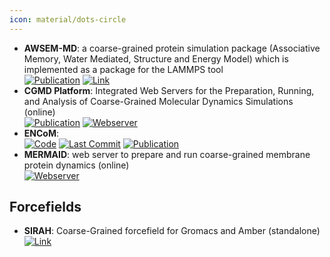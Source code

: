 ```yaml
---
icon: material/dots-circle
---
```


- **AWSEM-MD**: a coarse-grained protein simulation package (Associative Memory, Water Mediated, Structure and Energy Model) which is implemented as a package for the LAMMPS tool  
	[![Publication](https://img.shields.io/badge/Publication-Citations:282-blue?style=for-the-badge&logo=bookstack)](https://doi.org/10.1021/jp212541y) [![Link](https://img.shields.io/badge/Link-online-brightgreen?style=for-the-badge&logo=cachet&logoColor=65FF8F)](http://awsem-md.org/index.html) 
- **CGMD Platform**: Integrated Web Servers for the Preparation, Running, and Analysis of Coarse-Grained Molecular Dynamics Simulations (online)  
	[![Publication](https://img.shields.io/badge/Publication-Citations:16-blue?style=for-the-badge&logo=bookstack)](https://doi.org/10.3390%2Fmolecules25245934) [![Webserver](https://img.shields.io/badge/Webserver-offline-red?style=for-the-badge&logo=xamarin&logoColor=red)](https://molsim.sci.univr.it/mermaid/begin.php) 
- **ENCoM**:   
		[![Code](https://img.shields.io/github/stars/NRGlab/ENCoM?style=for-the-badge&logo=github)](https://github.com/NRGlab/ENCoM) [![Last Commit](https://img.shields.io/github/last-commit/NRGlab/ENCoM?style=for-the-badge&logo=github)](https://github.com/NRGlab/ENCoM) [![Publication](https://img.shields.io/badge/Publication-Citations:0-blue?style=for-the-badge&logo=bookstack)](https://doi.org/10.1093/nar/gk) 
- **MERMAID**: web server to prepare and run coarse-grained membrane protein dynamics (online)  
	[![Webserver](https://img.shields.io/badge/Webserver-offline-red?style=for-the-badge&logo=xamarin&logoColor=red)](http://molsim.sci.univr.it/mangesh/index.php) 

## **Forcefields**
- **SIRAH**: Coarse-Grained forcefield for Gromacs and Amber (standalone)  
	[![Link](https://img.shields.io/badge/Link-online-brightgreen?style=for-the-badge&logo=cachet&logoColor=65FF8F)](http://www.sirahff.com/) 

